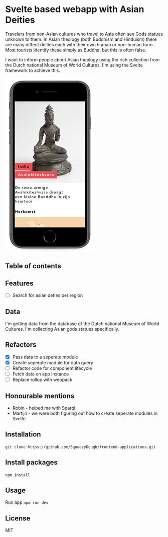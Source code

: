 # Svelte based webapp with Asian Deities
Travelers from non-Asian cultures who travel to Asia often see Gods statues unknown to them. In Asian theology (both Buddhism and Hinduism) there are many diffent deities each with their own human or non-human form. Most tourists identify these simply as Buddha, but this is often false. 

I want to inform people about Asian theology using the rich collection from the Dutch national Museum of World Cultures. I'm using the Svelte framework to achieve this.

![](https://github.com/SqueezyDough/frontend-applications/blob/master/wiki/proto.png?)

## Table of contents

## Features
- [ ] Search for asian deties per region

## Data
I'm getting data from the database of the Dutch national Museum of World Cultures. I'm collecting Asian gods statues specifically.

## Refactors
- [X] Pass data to a seperate module
- [X] Create seperate module for data query
- [ ] Refactor code for component lifecycle
- [ ] Fetch data on app instance
- [ ] Replace rollup with webpack

## Honourable mentions
* Robin - helped me with Sparql
* Martijn - we were both figuring out how to create seperate modules in Svelte

## Installation
`git clone https://github.com/SqueezyDough/frontend-applications.git`

## Install packages
`npm install`

## Usage 
Run app
`npm run dev`

## License 
MIT
